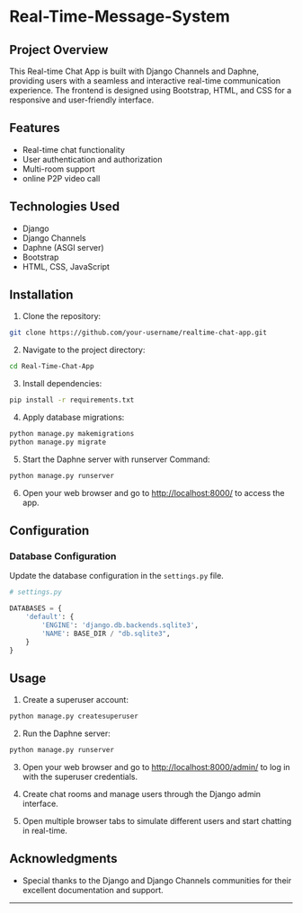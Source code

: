 # Real-Time-Message-System

## Project Overview

This Real-time Chat App is built with Django Channels and Daphne, providing users with a seamless and interactive real-time communication experience. The frontend is designed using Bootstrap, HTML, and CSS for a responsive and user-friendly interface.

## Features

- Real-time chat functionality
- User authentication and authorization
- Multi-room support
- online P2P video call

## Technologies Used

- Django
- Django Channels
- Daphne (ASGI server)
- Bootstrap
- HTML, CSS, JavaScript

## Installation

1. Clone the repository:

```bash
git clone https://github.com/your-username/realtime-chat-app.git
```

2. Navigate to the project directory:

```bash
cd Real-Time-Chat-App
```

3. Install dependencies:

```bash
pip install -r requirements.txt
```

4. Apply database migrations:

```bash
python manage.py makemigrations
python manage.py migrate
```

5. Start the Daphne server with runserver Command:

```bash
python manage.py runserver
```

6. Open your web browser and go to [http://localhost:8000/](http://localhost:8000/) to access the app.

## Configuration

### Database Configuration

Update the database configuration in the `settings.py` file.

```python
# settings.py

DATABASES = {
    'default': {
        'ENGINE': 'django.db.backends.sqlite3',
        'NAME': BASE_DIR / "db.sqlite3",
    }
}
```

## Usage

1. Create a superuser account:

```bash
python manage.py createsuperuser
```

2. Run the Daphne server:

```bash
python manage.py runserver
```

3. Open your web browser and go to [http://localhost:8000/admin/](http://localhost:8000/admin/) to log in with the superuser credentials.

4. Create chat rooms and manage users through the Django admin interface.

5. Open multiple browser tabs to simulate different users and start chatting in real-time.

## Acknowledgments

- Special thanks to the Django and Django Channels communities for their excellent documentation and support.

---
